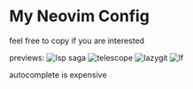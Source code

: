 # My Neovim Config
feel free to copy if you are interested

previews:
![lsp saga](https://mstdn.social/system/media_attachments/files/106/836/518/872/505/220/original/731db136bf1f3a5a.png)
![telescope](https://mstdn.social/system/media_attachments/files/106/836/518/910/070/160/original/0e657db733e5a407.png)
![lazygit](https://mstdn.social/system/media_attachments/files/106/836/518/906/968/741/original/6bfc98c726e046cf.png)
![lf](https://mstdn.social/system/media_attachments/files/106/836/518/907/097/052/original/7cb9992a009352b5.png)

autocomplete is expensive
